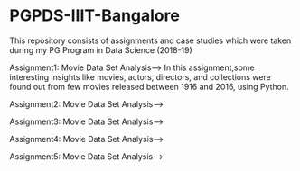 # PGPDS-IIIT-Bangalore
This repository consists of assignments and case studies which were taken during my PG Program in Data Science (2018-19)

Assignment1: Movie Data Set Analysis--> In this assignment,some interesting insights like movies, actors, directors, and collections were found out from few movies released between 1916 and 2016, using Python.

Assignment2: Movie Data Set Analysis-->

Assignment3: Movie Data Set Analysis-->

Assignment4: Movie Data Set Analysis-->

Assignment5: Movie Data Set Analysis-->
